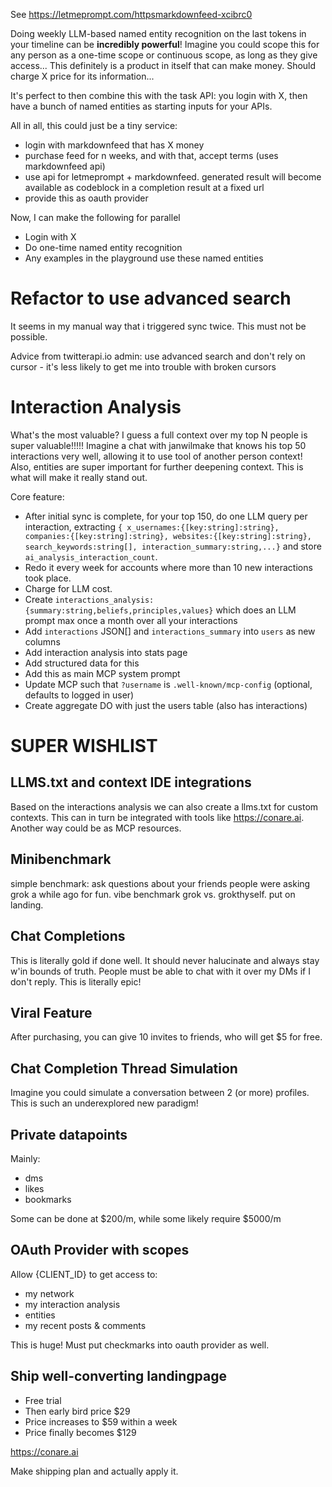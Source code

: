 See https://letmeprompt.com/httpsmarkdownfeed-xcibrc0

Doing weekly LLM-based named entity recognition on the last tokens in your timeline can be **incredibly powerful**! Imagine you could scope this for any person as a one-time scope or continuous scope, as long as they give access... This definitely is a product in itself that can make money. Should charge X price for its information...

It's perfect to then combine this with the task API: you login with X, then have a bunch of named entities as starting inputs for your APIs.

All in all, this could just be a tiny service:

- login with markdownfeed that has X money
- purchase feed for n weeks, and with that, accept terms (uses markdownfeed api)
- use api for letmeprompt + markdownfeed. generated result will become available as codeblock in a completion result at a fixed url
- provide this as oauth provider

Now, I can make the following for parallel

- Login with X
- Do one-time named entity recognition
- Any examples in the playground use these named entities

# Refactor to use advanced search

It seems in my manual way that i triggered sync twice. This must not be possible.

Advice from twitterapi.io admin: use advanced search and don't rely on cursor - it's less likely to get me into trouble with broken cursors

# Interaction Analysis

What's the most valuable? I guess a full context over my top N people is super valuable!!!!! Imagine a chat with janwilmake that knows his top 50 interactions very well, allowing it to use tool of another person context! Also, entities are super important for further deepening context. This is what will make it really stand out.

Core feature:

- After initial sync is complete, for your top 150, do one LLM query per interaction, extracting `{ x_usernames:{[key:string]:string}, companies:{[key:string]:string}, websites:{[key:string]:string}, search_keywords:string[], interaction_summary:string,...}` and store `ai_analysis_interaction_count`.
- Redo it every week for accounts where more than 10 new interactions took place.
- Charge for LLM cost.
- Create `interactions_analysis:{summary:string,beliefs,principles,values}` which does an LLM prompt max once a month over all your interactions
- Add `interactions` JSON[] and `interactions_summary` into `users` as new columns
- Add interaction analysis into stats page
- Add structured data for this
- Add this as main MCP system prompt
- Update MCP such that `?username` is `.well-known/mcp-config` (optional, defaults to logged in user)
- Create aggregate DO with just the users table (also has interactions)

# SUPER WISHLIST

## LLMS.txt and context IDE integrations

Based on the interactions analysis we can also create a llms.txt for custom contexts. This can in turn be integrated with tools like https://conare.ai. Another way could be as MCP resources.

## Minibenchmark

simple benchmark: ask questions about your friends people were asking grok a while ago for fun. vibe benchmark grok vs. grokthyself. put on landing.

## Chat Completions

This is literally gold if done well. It should never halucinate and always stay w'in bounds of truth. People must be able to chat with it over my DMs if I don't reply. This is literally epic!

## Viral Feature

After purchasing, you can give 10 invites to friends, who will get $5 for free.

## Chat Completion Thread Simulation

Imagine you could simulate a conversation between 2 (or more) profiles. This is such an underexplored new paradigm!

## Private datapoints

Mainly:

- dms
- likes
- bookmarks

Some can be done at $200/m, while some likely require $5000/m

## OAuth Provider with scopes

Allow {CLIENT_ID} to get access to:

- my network
- my interaction analysis
- entities
- my recent posts & comments

This is huge! Must put checkmarks into oauth provider as well.

## Ship well-converting landingpage

- Free trial
- Then early bird price $29
- Price increases to $59 within a week
- Price finally becomes $129

https://conare.ai

Make shipping plan and actually apply it.
